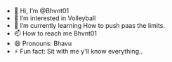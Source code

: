 - 👋 Hi, I’m @Bhvnt01
- 👀 I’m interested in Volleyball
- 🌱 I’m currently learning How to push paas the limits.
- 📫 How to reach me Bhvnt01
- 😄 Pronouns: Bhavu
- ⚡ Fun fact: Sit with me y'll know everything..

<!---
Bhvnt01/Bhvnt01 is a ✨ special ✨ repository because its `README.md` (this file) appears on your GitHub profile.
You can click the Preview link to take a look at your changes.
--->
